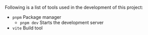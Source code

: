 Following is a list of tools used in the development of this project:
- `pnpm` Package manager
    - `pnpm dev` Starts the development server
- `vite` Build tool
